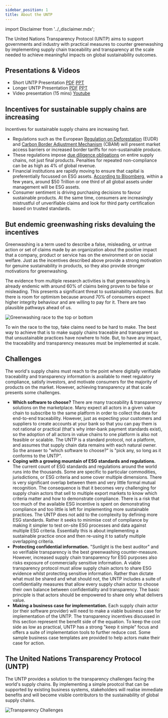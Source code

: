 ```yaml
---
sidebar_position: 1
title: About the UNTP
---
```


import Disclaimer from '../\_disclaimer.mdx';

<Disclaimer />

The United Nations Transparency Protocol (UNTP) aims to support governments and industry with practical measures to counter greenwashing by implementing supply chain traceability and transparency at the scale needed to achieve meaningful impacts on global sustainability outcomes.

## Presentations & Videos

* Short UNTP Presentation [PDF](../../files/Short-UNTP-Presentation.pdf) [PPT](../../files/Short-UNTP-Presentation.pptx)
* Longer UNTP Presentation [PDF](../../files/UNTP-Presentation.pdf) [PPT](../../files/UNTP-Presentation.pptx)
* Video presentation (15 mins) [Youtube](https://youtu.be/dJFryZS2UII)

## Incentives for sustainable supply chains are increasing

Incentives for sustainable supply chains are increasing fast. 

* Regulations such as the European [Regulation on Deforestation](https://environment.ec.europa.eu/topics/forests/deforestation/regulation-deforestation-free-products_en) (EUDR) and [Carbon Border Adjustment Mechanism](https://taxation-customs.ec.europa.eu/carbon-border-adjustment-mechanism_en) (CBAM) will present market access barriers or increased border tariffs for non-sustainable produce. 
* These regulations impose [due diligence obligations](https://commission.europa.eu/business-economy-euro/doing-business-eu/corporate-sustainability-due-diligence_en) on entire supply chains, not just final products. Penalties for repeated non-compliance can be as high as 4% of global revenue.
* Financial institutions are rapidly moving to ensure that capital is preferentially focussed on ESG assets. [According to Bloomberg](https://www.bloomberg.com/professional/blog/esg-assets-may-hit-53-trillion-by-2025-a-third-of-global-aum/), within a few years, around $50 Trillion or one third of all global assets under management will be ESG assets. 
* Consumer sentiment is driving purchasing decisions to favour sustainable products. At the same time, consumers are increasingly mistrustful of unverifiable claims and look for third party certification based on trusted standards.  

## But endemic greenwashing risks devaluing the incentives

Greenwashing is a term used to describe a false, misleading, or untrue action or set of claims made by an organization about the positive impact that a company, product or service has on the environment or on social welfare. Just as the incentives described above provide a strong motivation for genuine sustainability in products, so they also provide stronger motivations for greenwashing. 

The evidence from multiple research activities is that greenwashing is already endemic with around 60% of claims being proven to be false or misleading. This presents a significant threat to sustainability outcomes. But there is room for optimism because around 70% of consumers expect higher integrity behaviour and are willing to pay for it. There are two plausible pathways ahead of us.

![Greenwashing race to the top or bottom](RaceToTopBottom.png)

To win the race to the top, fake claims need to be hard to make. The best way to achieve that is to make supply chains traceable and transparent so that unsustainable practices have nowhere to hide. But, to have any impact, the traceability and transparency measures must be implemented at scale. 


## Challenges 

The world's supply chains must reach to the point where digitally verifiable traceability and transparency information is available to meet regulatory compliance, satisfy investors, and motivate consumers for the majority of products on the market. However, achieving transparency at that scale presents some challenges.

* **Which software to choose?** There are many traceability & transparency solutions on the marketplace. Many expect all actors in a given value chain to subscribe to the same platform in order to collect the data for end-to-end traceability. However, just as expecting your customers and suppliers to create accounts at your bank so that you can pay them is not rational or practical (that's why inter-bank payment standards exist), so the adoption of all actors in value chains to one platform is also not feasible or scalable. The UNTP is a standard protocol, not a platform, and assumes that supply chain data remains with each natural owner. So the answer to "which software to choose?" is "pick any, so long as it conforms to the UNTP".
* **Coping with a growing mountain of ESG standards and regulations.** The current count of ESG standards and regulations around the world runs into the thousands. Some are specific to particular commodities, jurisdictions, or ESG criteria and some cover multiple dimensions. There is very significant overlap between them and very little formal mutual recognition. The consequence is that it becomes very challenging for supply chain actors that sell to multiple export markets to know which criteria matter and how to demonstrate compliance. There is a risk that too much of the available ESG incentive is spent on demonstrating compliance and too little is left for implementing more sustainable practices. The UNTP does not add to the complexity by defining more ESG standards. Rather it seeks to minimise cost of compliance by making it simpler to test on-site ESG processes and data against multiple ESG criteria. Essentially this is about implementing a sustainable practice once and then re-using it to satisfy multiple overlapping criteria.
* **Protecting confidential information.** "Sunlight is the best auditor" and so verifiable transparency is the best greenwashing counter-measure. However, increased supply chain transparency for ESG purposes also risks exposure of commercially sensitive information. A viable transparency protocol must allow supply chain actors to share ESG evidence whilst protecting sensitive information. Rather than dictate what must be shared and what should not, the UNTP includes a suite of confidentiality measures that allow every supply chain actor to choose their own balance between confidentiality and transparency. The basic principle is that actors should be empowered to share only what delivers value.
* **Making a business case for implementation.** Each supply chain actor (or their software provider) will need to make a viable business case for implementation of the UNTP. The transparency incentives discussed in this section represent the benefit side of the equation. To keep the cost side as low as practical, UNTP has a strong "keep it simple" focus and offers a suite of implementation tools to further reduce cost. Some sample business case templates are provided to help actors make their case for action.

## The United Nations Transparency Protocol (UNTP)

The UNTP provides a solution to the transparency challenges facing the world's supply chains. By implementing a simple prootcol that can be supported by existing business systems, stakeholders will realise immediate benefits and will become visible contributors to the sustainability of global supply chains.

![Transparency Challenges](TransparencyChallenges.png)






